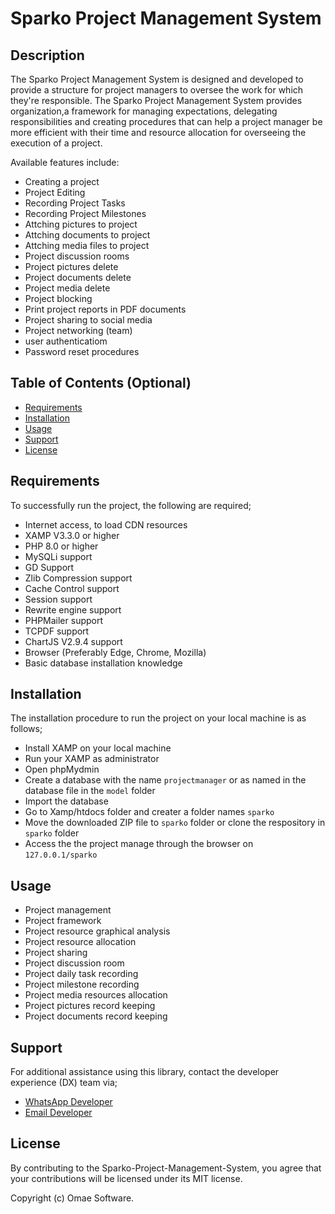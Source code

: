 # Sparko Project Management System

## Description

The Sparko Project Management System is designed and developed to provide a structure for project managers to oversee the work for which they're responsible. The Sparko Project Management System provides organization,a framework for managing expectations, delegating responsibilities and creating procedures that can help a project manager be more efficient with their time and resource allocation for overseeing the execution of a project.

Available features include:
- Creating a project
- Project Editing
- Recording Project Tasks
- Recording Project Milestones
- Attching pictures to project
- Attching documents to project
- Attching media files to project
- Project discussion rooms
- Project pictures delete
- Project documents delete
- Project media delete 
- Project blocking
- Print project reports in PDF documents
- Project sharing to social media
- Project networking (team)
- user authenticatiom
- Password reset procedures


## Table of Contents (Optional)

- [Requirements](#requirements)
- [Installation](#installation)
- [Usage](#usage)
- [Support](#support)
- [License](#license)

## Requirements

To successfully run the project, the following are required;
- Internet access, to load CDN resources
- XAMP V3.3.0 or higher
- PHP 8.0 or higher
- MySQLi support
- GD Support
- Zlib Compression support
- Cache Control support 
- Session support
- Rewrite engine support
- PHPMailer support
- TCPDF support
- ChartJS V2.9.4 support
- Browser (Preferably Edge, Chrome, Mozilla)
- Basic database installation knowledge

## Installation

The installation procedure to run the project on your local machine is as follows;
- Install XAMP on your local machine
- Run your XAMP as administrator
- Open phpMydmin
- Create a database with the name `projectmanager` or as named in the database file in the `model` folder
- Import the database
- Go to Xamp/htdocs folder and creater a folder names `sparko`
- Move the downloaded ZIP file to `sparko` folder or clone the respository in `sparko` folder
- Access the the project manage through the browser on `127.0.0.1/sparko`

## Usage

- Project management
- Project framework
- Project resource graphical analysis
- Project resource allocation
- Project sharing
- Project discussion room
- Project daily task recording
- Project milestone recording
- Project media resources allocation
- Project pictures record keeping
- Project documents record keeping

## Support

For additional assistance using this library, contact the developer experience (DX) team via;
- [WhatsApp Developer](https://wa.me/+260977742472)
- [Email Developer](mailto:corneliuskasokola101@gmail.com)

## License

By contributing to the Sparko-Project-Management-System, you agree that your contributions will be licensed under its MIT license.

Copyright (c) Omae Software.
